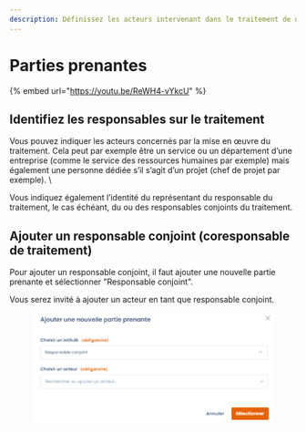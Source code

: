 ```yaml
---
description: Définissez les acteurs intervenant dans le traitement de données.
---
```


# Parties prenantes

{% embed url="https://youtu.be/ReWH4-vYkcU" %}

## Identifiez les responsables sur le traitement&#x20;

Vous pouvez indiquer les acteurs concernés par la mise en œuvre du traitement. Cela peut par exemple être un service ou un département d’une entreprise (comme le service des ressources humaines par exemple) mais également une personne dédiée s’il s’agit d’un projet (chef de projet par exemple). \


Vous indiquez également l’identité du représentant du responsable du traitement, le cas échéant, du ou des responsables conjoints du traitement.&#x20;



## Ajouter un responsable conjoint (coresponsable de traitement)

Pour ajouter un responsable conjoint, il faut ajouter une nouvelle partie prenante et sélectionner "Responsable conjoint".&#x20;

Vous serez invité à ajouter un acteur en tant que responsable conjoint.&#x20;

<figure><img src="../../../.gitbook/assets/image (12) (4).png" alt=""><figcaption></figcaption></figure>



